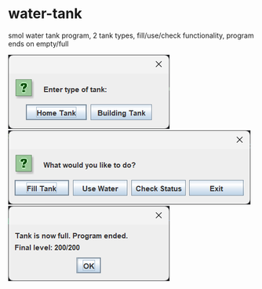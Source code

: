 # water-tank
smol water tank program, 2 tank types, fill/use/check functionality, program ends on empty/full

![Program Screenshot](screenshot1.png)
![Program Screenshot](screenshot2.png)
![Program Screenshot](screenshot3.png)
